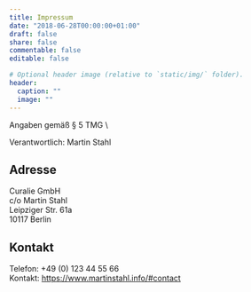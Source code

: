 ```yaml
---
title: Impressum
date: "2018-06-28T00:00:00+01:00"
draft: false
share: false
commentable: false
editable: false

# Optional header image (relative to `static/img/` folder).
header:
  caption: ""
  image: ""
---
```


Angaben gemäß § 5 TMG \

Verantwortlich: Martin Stahl


## Adresse
Curalie GmbH \
c/o Martin Stahl \
Leipziger Str. 61a \
10117 Berlin 


## Kontakt
Telefon: +49 (0) 123 44 55 66 \
Kontakt: https://www.martinstahl.info/#contact
